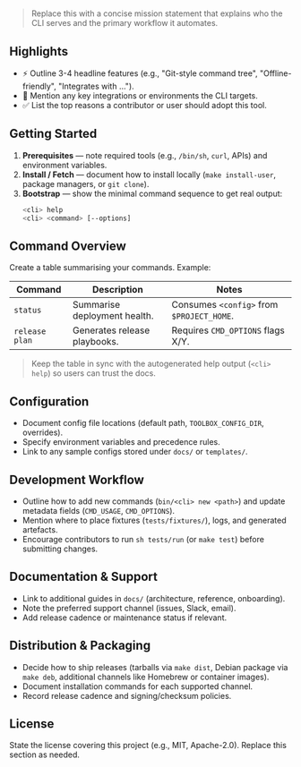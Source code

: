 # <PROJECT NAME>

> Replace this with a concise mission statement that explains who the CLI serves and the primary workflow it automates.

## Highlights
- ⚡ Outline 3-4 headline features (e.g., "Git-style command tree", "Offline-friendly", "Integrates with …").
- 🧩 Mention any key integrations or environments the CLI targets.
- ✅ List the top reasons a contributor or user should adopt this tool.

## Getting Started
1. **Prerequisites** — note required tools (e.g., `/bin/sh`, `curl`, APIs) and environment variables.
2. **Install / Fetch** — document how to install locally (`make install-user`, package managers, or `git clone`).
3. **Bootstrap** — show the minimal command sequence to get real output:
   ```sh
   <cli> help
   <cli> <command> [--options]
   ```

## Command Overview
Create a table summarising your commands. Example:

| Command | Description | Notes |
| --- | --- | --- |
| `status` | Summarise deployment health. | Consumes `<config>` from `$PROJECT_HOME`. |
| `release plan` | Generates release playbooks. | Requires `CMD_OPTIONS` flags X/Y. |

> Keep the table in sync with the autogenerated help output (`<cli> help`) so users can trust the docs.

## Configuration
- Document config file locations (default path, `TOOLBOX_CONFIG_DIR`, overrides).
- Specify environment variables and precedence rules.
- Link to any sample configs stored under `docs/` or `templates/`.

## Development Workflow
- Outline how to add new commands (`bin/<cli> new <path>`) and update metadata fields (`CMD_USAGE`, `CMD_OPTIONS`).
- Mention where to place fixtures (`tests/fixtures/`), logs, and generated artefacts.
- Encourage contributors to run `sh tests/run` (or `make test`) before submitting changes.

## Documentation & Support
- Link to additional guides in `docs/` (architecture, reference, onboarding).
- Note the preferred support channel (issues, Slack, email).
- Add release cadence or maintenance status if relevant.

## Distribution & Packaging
- Decide how to ship releases (tarballs via `make dist`, Debian package via `make deb`, additional channels like Homebrew or container images).
- Document installation commands for each supported channel.
- Record release cadence and signing/checksum policies.

## License
State the license covering this project (e.g., MIT, Apache-2.0). Replace this section as needed.
